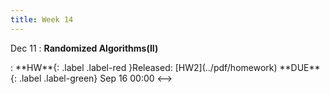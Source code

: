 ```yaml
---
title: Week 14
---
```


Dec 11
: **Randomized Algorithms(II)**

<!-->:  **HW**{: .label .label-red }Released: [HW2](../pdf/homework)  **DUE**{: .label .label-green} Sep 16  00:00
<-->


  

